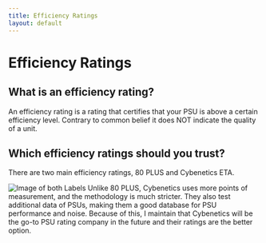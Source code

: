 ```yaml
---
title: Efficiency Ratings
layout: default
---
```


# Efficiency Ratings

## What is an efficiency rating?

An efficiency rating is a rating that certifies that your PSU is above a certain efficiency level. Contrary to common belief it does NOT indicate the quality of a unit.

## Which efficiency ratings should you trust?

There are two main efficiency ratings, 80 PLUS and Cybenetics ETA. 

![Image of both Labels](/PSUBuyingGuide/assets/80_PLUS_vs_cybenetics.width-1500.format-webp)
Unlike 80 PLUS, Cybenetics uses more points of measurement, 
and the methodology is much stricter. They also test additional data of PSUs, 
making them a good database for PSU performance and noise. Because of this, 
I maintain that Cybenetics will be the go-to PSU rating company in the future 
and their ratings are the better option.

